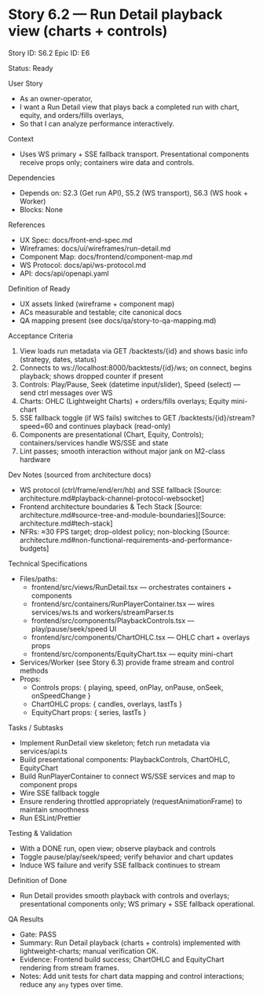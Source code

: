 # Story 6.2 — Run Detail playback view (charts + controls)
Story ID: S6.2
Epic ID: E6



Status: Ready

User Story
- As an owner-operator,
- I want a Run Detail view that plays back a completed run with chart, equity, and orders/fills overlays,
- So that I can analyze performance interactively.

Context
- Uses WS primary + SSE fallback transport. Presentational components receive props only; containers wire data and controls.


Dependencies
- Depends on: S2.3 (Get run API), S5.2 (WS transport), S6.3 (WS hook + Worker)
- Blocks: None

References
- UX Spec: docs/front-end-spec.md
- Wireframes: docs/ui/wireframes/run-detail.md
- Component Map: docs/frontend/component-map.md
- WS Protocol: docs/api/ws-protocol.md
- API: docs/api/openapi.yaml

Definition of Ready
- UX assets linked (wireframe + component map)
- ACs measurable and testable; cite canonical docs
- QA mapping present (see docs/qa/story-to-qa-mapping.md)

Acceptance Criteria
1) View loads run metadata via GET /backtests/{id} and shows basic info (strategy, dates, status)
2) Connects to ws://localhost:8000/backtests/{id}/ws; on connect, begins playback; shows dropped counter if present
3) Controls: Play/Pause, Seek (datetime input/slider), Speed (select) — send ctrl messages over WS
4) Charts: OHLC (Lightweight Charts) + orders/fills overlays; Equity mini-chart
5) SSE fallback toggle (if WS fails) switches to GET /backtests/{id}/stream?speed=60 and continues playback (read-only)
6) Components are presentational (Chart, Equity, Controls); containers/services handle WS/SSE and state
7) Lint passes; smooth interaction without major jank on M2-class hardware

Dev Notes (sourced from architecture docs)
- WS protocol (ctrl/frame/end/err/hb) and SSE fallback [Source: architecture.md#playback-channel-protocol-websocket]
- Frontend architecture boundaries & Tech Stack [Source: architecture.md#source-tree-and-module-boundaries][Source: architecture.md#tech-stack]
- NFRs: ≈30 FPS target; drop-oldest policy; non-blocking [Source: architecture.md#non-functional-requirements-and-performance-budgets]

Technical Specifications
- Files/paths:
  - frontend/src/views/RunDetail.tsx — orchestrates containers + components
  - frontend/src/containers/RunPlayerContainer.tsx — wires services/ws.ts and workers/streamParser.ts
  - frontend/src/components/PlaybackControls.tsx — play/pause/seek/speed UI
  - frontend/src/components/ChartOHLC.tsx — OHLC chart + overlays props
  - frontend/src/components/EquityChart.tsx — equity mini-chart
- Services/Worker (see Story 6.3) provide frame stream and control methods
- Props:
  - Controls props: { playing, speed, onPlay, onPause, onSeek, onSpeedChange }
  - ChartOHLC props: { candles, overlays, lastTs }
  - EquityChart props: { series, lastTs }

Tasks / Subtasks
- Implement RunDetail view skeleton; fetch run metadata via services/api.ts
- Build presentational components: PlaybackControls, ChartOHLC, EquityChart
- Build RunPlayerContainer to connect WS/SSE services and map to component props
- Wire SSE fallback toggle
- Ensure rendering throttled appropriately (requestAnimationFrame) to maintain smoothness
- Run ESLint/Prettier

Testing & Validation
- With a DONE run, open view; observe playback and controls
- Toggle pause/play/seek/speed; verify behavior and chart updates
- Induce WS failure and verify SSE fallback continues to stream

Definition of Done
- Run Detail provides smooth playback with controls and overlays; presentational components only; WS primary + SSE fallback operational.


QA Results
- Gate: PASS
- Summary: Run Detail playback (charts + controls) implemented with lightweight-charts; manual verification OK.
- Evidence: Frontend build success; ChartOHLC and EquityChart rendering from stream frames.
- Notes: Add unit tests for chart data mapping and control interactions; reduce any `any` types over time.
